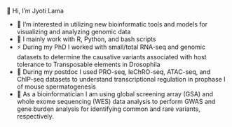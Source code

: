 👋 Hi, I’m Jyoti Lama
- 🌱 I’m interested in utilizing new bioinformatic tools and models for visualizing and analyzing genomic data
- 🌱 I mainly work with R, Python, and bash scripts
- ⚡ During my PhD I worked with small/total RNA-seq and genomic datasets to determine the causative variants associated with host tolerance to Transposable elements in Drosophila
- 🔭 During my postdoc I used PRO-seq, leChRO-seq, ATAC-seq, and ChIP-seq datasets to understand transcriptional regulation in prophase I of mouse spermatogenesis
- 🔭 As a bioinformatician I am using global screening array (GSA) and whole exome sequencing (WES) data analysis to perform GWAS and gene burden analysis for identifying common and rare variants, respectively.



